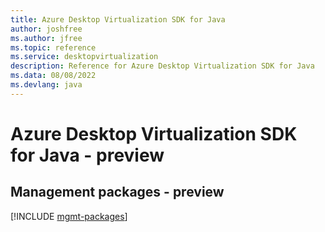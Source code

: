 ```yaml
---
title: Azure Desktop Virtualization SDK for Java
author: joshfree
ms.author: jfree
ms.topic: reference
ms.service: desktopvirtualization
description: Reference for Azure Desktop Virtualization SDK for Java
ms.data: 08/08/2022
ms.devlang: java
---
```

# Azure Desktop Virtualization SDK for Java - preview

## Management packages - preview
[!INCLUDE [mgmt-packages](desktop-virtualization-mgmt-index.md)]